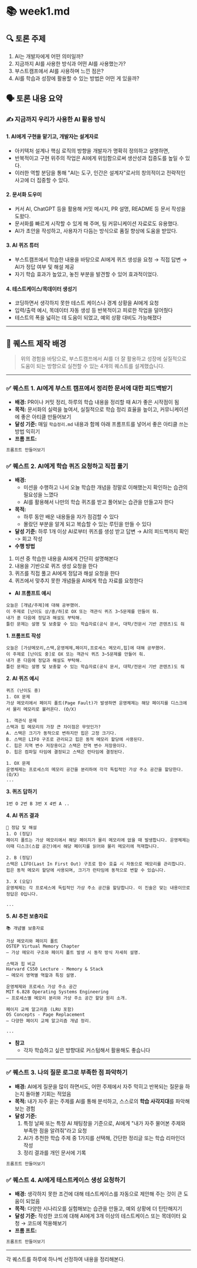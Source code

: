 # 📚 week1.md

## 🔍 토론 주제

1. AI는 개발자에게 어떤 의미일까?
2. 지금까지 AI를 사용한 방식과 어떤 AI를 사용했는가?
3. 부스트캠프에서 AI를 사용하며 느낀 점은?
4. AI를 학습과 성장에 활용할 수 있는 방법은 어떤 게 있을까?

## 🗣️ 토론 내용 요약

### ✍️ 지금까지 우리가 사용한 AI 활용 방식

#### 1. AI에게 구현을 맡기고, 개발자는 설계자로

- 아키텍처 설계나 핵심 로직의 방향을 개발자가 명확히 정의하고 설명하면,
- 반복적이고 구현 위주의 작업은 AI에게 위임함으로써 생산성과 집중도를 높일 수 있다.
- 이러한 역할 분담을 통해 "AI는 도구, 인간은 설계자"로서의 창의적이고 전략적인 사고에 더 집중할 수 있다.

#### 2. 문서화 도우미

- 커서 AI, ChatGPT 등을 활용해 커밋 메시지, PR 설명, README 등 문서 작성을 도왔다.
- 문서화를 빠르게 시작할 수 있게 해 주며, 팀 커뮤니케이션 자료로도 유용했다.
- AI가 초안을 작성하고, 사용자가 다듬는 방식으로 품질 향상에 도움을 받았다.

#### 3. AI 퀴즈 튜터

- 부스트캠프에서 학습한 내용을 바탕으로 AI에게 퀴즈 생성을 요청 → 직접 답변 → AI가 정답 여부 및 해설 제공
- 자기 학습 효과가 높았고, 놓친 부분을 발견할 수 있어 효과적이었다.

#### 4. 테스트케이스/목데이터 생성기

- 코딩하면서 생각하지 못한 테스트 케이스나 경계 상황을 AI에게 요청
- 입력/출력 예시, 목데이터 자동 생성 등 반복적이고 피로한 작업을 덜어줬다
- 테스트의 폭을 넓히는 데 도움이 되었고, 예외 상황 대비도 가능해졌다

---

## 🎯 퀘스트 제작 배경

> 위의 경험을 바탕으로, 부스트캠프에서 AI를 더 잘 활용하고 성장에 실질적으로 도움이 되는 방향으로 실천할 수 있는 4개의 퀘스트를 설계했습니다.

---

### ✅ 퀘스트 1. AI에게 부스트 캠프에서 정리한 문서에 대한 피드백받기

- **배경:** PR이나 커밋 정리, 하루의 학습 내용을 정리할 때 AI가 좋은 시작점이 됨
- **목적:** 문서화의 실력을 높여서, 실질적으로 학습 정리 효율을 높이고, 커뮤니케이션에 좋은 아티클 만들어보기
- **달성 기준:** 매일 `학습정리.md` 내용과 함께 아래 프롬프트를 넣어서 좋은 아티클 쓰는 방법 익히기
- **프롬 프트:**

```bash
프롬프트 만들어보기
```

### ✅ 퀘스트 2. AI에게 학습 퀴즈 요청하고 직접 풀기

- **배경:**
  - 미션을 수행하고 나서 오늘 학습한 개념을 정말로 이해했는지 확인하는 습관의 필요성을 느꼈다
  - AI를 활용해서 나만의 학습 퀴즈를 받고 풀어보는 습관을 만들고자 한다
- **목적:**
  - 하루 동안 배운 내용들을 자가 점검할 수 있다
  - 몰랐던 부분을 알게 되고 복습할 수 있는 루틴을 만들 수 있다
- **달성 기준:** 하루 1개 이상 AI로부터 퀴즈를 생성 받고 답변 → AI의 피드백까지 확인 -> 회고 작성
- **수행 방법**

1. 미션 중 학습한 내용을 AI에게 간단히 설명해본다
2. 내용을 기반으로 퀴즈 생성 요청을 한다
3. 퀴즈를 직접 풀고 AI에게 정답과 해설 요청을 한다
4. 퀴즈에서 맞추지 못한 개념들을 AI에게 학습 자료를 요청한다

- **AI 프롬프트 예시**

```
오늘은 [개념/주제]에 대해 공부했어.
이 주제로 [난이도 상/중/하]로 OX 또는 객관식 퀴즈 3~5문제를 만들어 줘.
내가 푼 다음에 정답과 해설도 부탁해.
틀린 문제는 설명 및 보충할 수 있는 학습자료(공식 문서, 대학/전문서 기반 콘텐츠)도 줘
```

**1. 프롬프트 작성**

```
오늘은 [가상메모리,스택,운영체제,페이지,프로세스 메모리,힙]에 대해 공부했어.
이 주제로 [난이도 중]로 OX 또는 객관식 퀴즈 3~5문제를 만들어 줘.
내가 푼 다음에 정답과 해설도 부탁해.
틀린 문제는 설명 및 보충할 수 있는 학습자료(공식 문서, 대학/전문서 기반 콘텐츠)도 줘
```

**2. AI 퀴즈 예시**

```
퀴즈 (난이도 중)
1. OX 문제
가상 메모리에서 페이지 폴트(Page Fault)가 발생하면 운영체제는 해당 페이지를 디스크에서 물리 메모리로 불러온다. (O/X)

1. 객관식 문제
스택과 힙 메모리의 가장 큰 차이점은 무엇인가?
A. 스택은 크기가 동적으로 변하지만 힙은 고정 크기다.
B. 스택은 LIFO 구조로 관리되고 힙은 동적 메모리 할당에 사용된다.
C. 힙은 지역 변수 저장용이고 스택은 전역 변수 저장용이다.
D. 힙은 컴파일 타임에 결정되고 스택은 런타임에 결정된다.

1. OX 문제
운영체제는 프로세스의 메모리 공간을 분리하여 각각 독립적인 가상 주소 공간을 할당한다. (O/X)
...
```

**3. 퀴즈 답하기**

```
1번 O 2번 B 3번 X 4번 A ..
```

**4. AI 퀴즈 결과**

```
📝 정답 및 해설
1. O (정답)
페이지 폴트는 가상 메모리에서 해당 페이지가 물리 메모리에 없을 때 발생합니다. 운영체제는 이때 디스크(스왑 공간)에서 해당 페이지를 읽어와 물리 메모리에 적재합니다.

2. B (정답)
스택은 LIFO(Last In First Out) 구조로 함수 호출 시 자동으로 메모리를 관리합니다. 힙은 동적 메모리 할당에 사용되며, 크기가 런타임에 동적으로 변할 수 있습니다.

3. X (오답)
운영체제는 각 프로세스에 독립적인 가상 주소 공간을 할당합니다. 이 진술은 맞는 내용이므로 정답은 O입니다.

...

```

**5. AI 추천 보충자료**

```
📚 개념별 보충자료

가상 메모리와 페이지 폴트
OSTEP Virtual Memory Chapter
— 가상 메모리 구조와 페이지 폴트 발생 시 동작 방식 자세히 설명.

스택과 힙 비교
Harvard CS50 Lecture - Memory & Stack
— 메모리 영역별 역할과 특징 설명.

운영체제와 프로세스 가상 주소 공간
MIT 6.828 Operating Systems Engineering
— 프로세스별 메모리 분리와 가상 주소 공간 할당 원리 소개.

페이지 교체 알고리즘 (LRU 포함)
OS Concepts - Page Replacement
— 다양한 페이지 교체 알고리즘 개념 정리.

...
```

- **참고**
  - 각자 학습하고 싶은 방향대로 커스텀해서 활용해도 좋습니다

---

### ✅ 퀘스트 3. 나의 질문 로그로 부족한 점 파악하기

- **배경:** AI에게 질문을 많이 하면서도, 어떤 주제에서 자주 막히고 반복되는 질문을 하는지 돌아볼 기회는 적었음
- **목적:** 내가 자주 묻는 주제를 AI를 통해 분석하고, 스스로의 **학습 사각지대**를 파악해보는 경험
- **달성 기준:**
  1. 특정 날짜 또는 특정 AI 채팅창을 기준으로, AI에게 "내가 자주 물어본 주제와 부족한 점을 알려줘"라고 요청
  2. AI가 추천한 학습 주제 중 1가지를 선택해, 간단한 정리글 또는 학습 리마인더 작성
  3. 정리 결과를 개인 문서에 기록

```bash
프롬프트 만들어보기
```

### ✅ 퀘스트 4. AI에게 테스트케이스 생성 요청하기

- **배경:** 생각하지 못한 조건에 대해 테스트케이스를 자동으로 제안해 주는 것이 큰 도움이 되었음
- **목적:** 다양한 시나리오를 실험해보는 습관을 만들고, 예외 상황에 더 탄탄해지기
- **달성 기준:** 작성한 코드에 대해 AI에게 3개 이상의 테스트케이스 또는 목데이터 요청 → 코드에 적용해보기
- **프롬 프트:**

```bash
프롬프트 만들어보기
```

---

각 퀘스트를 하루에 하나씩 선정하여 내용을 정리해본다.

